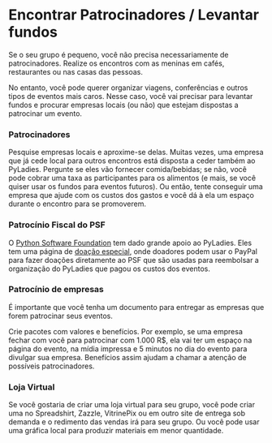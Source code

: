 # Encontrar Patrocinadores / Levantar fundos

Se o seu grupo é pequeno, você não precisa necessariamente de patrocinadores. Realize os encontros com as meninas em cafés, restaurantes ou nas casas das pessoas.

No entanto, você pode querer organizar viagens, conferências e outros tipos de eventos mais caros. Nesse caso, você vai precisar para levantar fundos e procurar empresas locais (ou não) que estejam dispostas a patrocinar um evento.

### Patrocinadores
Pesquise empresas locais e aproxime-se delas. Muitas vezes, uma empresa que já cede local para outros encontros está disposta a ceder também ao PyLadies.
Pergunte se eles vão fornecer comida/bebidas; se não, você pode cobrar uma taxa as participantes para os alimentos (e mais, se você quiser usar os fundos para eventos futuros). Ou então, tente conseguir uma empresa que ajude com os custos dos gastos e você dá à ela um espaço durante o encontro para se promoverem.

### Patrocínio Fiscal do PSF
O [Python Software Foundation](http://python.org/psf) tem dado grande apoio ao PyLadies.
Eles tem uma página de [doação especial](https://psfmember.org/civicrm/contribute/transact?reset=1&id=6), onde doadores podem usar o PayPal para fazer doações diretamente ao PSF que são usadas para reembolsar a organização do PyLadies que pagou os custos dos eventos.

### Patrocínio de empresas

É importante que você tenha um documento para entregar as empresas que forem patrocinar seus eventos.

Crie pacotes com valores e benefícios. Por exemplo, se uma empresa fechar com você para patrocinar com 1.000 R$, ela vai ter um espaço na página do evento, na mídia impressa e 5 minutos no dia do evento para divulgar sua empresa. Benefícios assim ajudam a chamar a atenção de possíveis patrocinadores.

### Loja Virtual
Se você gostaria de criar uma loja virtual para seu grupo, você pode criar uma no Spreadshirt, Zazzle, VitrinePix ou em outro site de entrega sob demanda e o redimento das vendas irá para seu grupo.
Ou você pode usar uma gráfica local para produzir materiais em menor quantidade.
